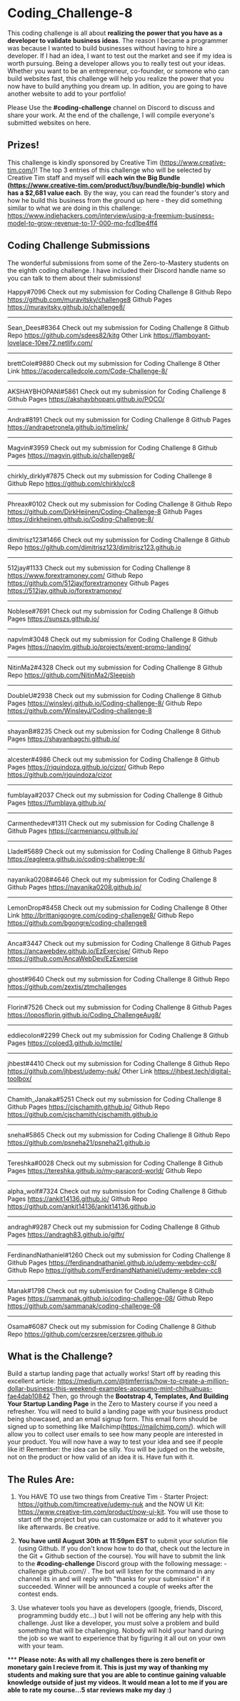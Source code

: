 # Coding_Challenge-8

This coding challenge is all about **realizing the power that you have as a developer to validate business ideas**. The reason I became a programmer was because I wanted to build businesses without having to hire a developer. If I had an idea, I want to test out the market and see if my idea is worth pursuing. Being a developer allows you to really test out your ideas. Whether you want to be an entrepreneur, co-founder, or someone who can build websites fast, this challenge will help you realize the power that you now have to build anything you dream up. In adition, you are going to have another website to add to your portfolio! 

Please Use the **#coding-challenge** channel on Discord to discuss and share your work. At the end of the challenge, I will compile everyone's submitted websites on here.

## Prizes!
This challenge is kindly sponsored by Creative Tim (https://www.creative-tim.com/)! The top 3 entries of this challenge who will be selected by Creative Tim staff and myself will **each win the Big Bundle (https://www.creative-tim.com/product/buy/bundle/big-bundle) which has a $2,681 value each**. By the way, you can read the founder's story and how he build this business from the ground up here - they did something similar to what we are doing in this challenge: https://www.indiehackers.com/interview/using-a-freemium-business-model-to-grow-revenue-to-17-000-mo-fcd1be4ff4

## Coding Challenge Submissions
The wonderful submissions from some of the Zero-to-Mastery students on the eighth coding challenge. I have included their Discord handle name so you can talk to them about their submissions!

Happy#7096
Check out my submission for Coding Challenge 8
Github Repo
https://github.com/muravitsky/challenge8
Github Pages
https://muravitsky.github.io/challenge8/

----
Sean_Dees#8364
Check out my submission for Coding Challenge 8
Github Repo
https://github.com/sdees82/kitg
Other Link
https://flamboyant-lovelace-10ee72.netlify.com/

----
brettCole#9880
Check out my submission for Coding Challenge 8
Other Link
https://acodercalledcole.com/Code-Challenge-8/

----
AKSHAYBHOPANI#5861
Check out my submission for Coding Challenge 8
Github Pages
https://akshaybhopani.github.io/POCO/

----
Andra#8191
Check out my submission for Coding Challenge 8
Github Pages
https://andrapetronela.github.io/timelink/

----
Magvin#3959
Check out my submission for Coding Challenge 8
Github Pages
https://magvin.github.io/challenge8/

----
chirkly_dirkly#7875
Check out my submission for Coding Challenge 8
Github Repo
https://github.com/chirkly/cc8

----
Phreax#0102
Check out my submission for Coding Challenge 8
Github Repo
https://github.com/DirkHeijnen/Coding-Challenge-8
Github Pages
https://dirkheijnen.github.io/Coding-Challenge-8/

----
dimitrisz123#1466
Check out my submission for Coding Challenge 8
Github Repo
https://github.com/dimitrisz123/dimitrisz123.github.io

----
512jay#1133
Check out my submission for Coding Challenge 8
https://www.forextramoney.com/
Github Repo
https://github.com/512jay/forextramoney
Github Pages
https://512jay.github.io/forextramoney/

----
Noblese#7691
Check out my submission for Coding Challenge 8
Github Pages
https://sunszs.github.io/

----
napvlm#3048
Check out my submission for Coding Challenge 8
Github Pages
https://napvlm.github.io/projects/event-promo-landing/

----
NitinMa2#4328
Check out my submission for Coding Challenge 8
Github Repo
https://github.com/NitinMa2/Sleepish

----
DoubleU#2938
Check out my submission for Coding Challenge 8
Github Pages
https://winsleyj.github.io/Coding-challenge-8/
Github Repo
https://github.com/WinsleyJ/Coding-challenge-8

----
shayanB#8235
Check out my submission for Coding Challenge 8
Github Pages
https://shayanbagchi.github.io/

----
alcester#4986
Check out my submission for Coding Challenge 8
Github Pages
https://rjquindoza.github.io/cizor/
Github Repo
https://github.com/rjquindoza/cizor

----
fumblaya#2037
Check out my submission for Coding Challenge 8
Github Pages
https://fumblaya.github.io/

----
Carmenthedev#1311
Check out my submission for Coding Challenge 8
Github Pages
https://carmeniancu.github.io/

----
Llade#5689
Check out my submission for Coding Challenge 8
Github Pages
https://eagleera.github.io/coding-challenge-8/

----
nayanika0208#4646
Check out my submission for Coding Challenge 8
Github Pages
https://nayanika0208.github.io/

----
LemonDrop#8458
Check out my submission for Coding Challenge 8
Other Link
http://brittanigongre.com/coding-challenge8/
Github Repo
https://github.com/bgongre/coding-challenge8

----
Anca#3447
Check out my submission for Coding Challenge 8
Github Pages
https://ancawebdev.github.io/EzExercise/
Github Repo
https://github.com/AncaWebDev/EzExercise

----
ghost#9640
Check out my submission for Coding Challenge 8
Github Repo
https://github.com/zextis/ztmchallenges

----
Florin#7526
Check out my submission for Coding Challenge 8
Github Pages
https://loposflorin.github.io/Coding_ChallengeAug8/

----
eddiecolon#2299
Check out my submission for Coding Challenge 8
Github Pages
https://coloed3.github.io/mctile/

----
jhbest#4410
Check out my submission for Coding Challenge 8
Github Repo
https://github.com/jhbest/udemy-nuk/
Other Link
https://jhbest.tech/digital-toolbox/

----
Chamith_Janaka#5251
Check out my submission for Coding Challenge 8
Github Pages
https://cjschamith.github.io/
Github Repo
https://github.com/cjschamith/cjschamith.github.io

----
sneha#5865
Check out my submission for Coding Challenge 8
Github Repo
https://github.com/psneha21/psneha21.github.io

----
Tereshka#0028
Check out my submission for Coding Challenge 8
Github Pages
https://tereshka.github.io/my-paracord-world/
Github Repo

----
alpha_wolf#7324
Check out my submission for Coding Challenge 8
Github Pages
https://ankit14136.github.io/
Github Repo
https://github.com/ankit14136/ankit14136.github.io

----
andragh#9287
Check out my submission for Coding Challenge 8
Github Pages
https://andragh83.github.io/giftr/

----
FerdinandNathaniel#1260
Check out my submission for Coding Challenge 8
Github Pages
https://ferdinandnathaniel.github.io/udemy-webdev-cc8/
Github Repo
https://github.com/FerdinandNathaniel/udemy-webdev-cc8

----
Manak#1798
Check out my submission for Coding Challenge 8
Github Pages
https://sammanak.github.io/coding-challenge-08/
Github Repo
https://github.com/sammanak/coding-challenge-08

----
Osama#6087
Check out my submission for Coding Challenge 8
Github Repo
https://github.com/cerzsree/cerzsree.github.io

## What is the Challenge?
Build a startup landing page that actually works! Start off by reading this excellent article: https://medium.com/@timferriss/how-to-create-a-million-dollar-business-this-weekend-examples-appsumo-mint-chihuahuas-fae4dab10842
Then, go through the **Bootstrap 4, Templates, And Building Your Startup Landing Page** in the Zero to Mastery course if you need a refresher. You will need to build a landing page with your business product being showcased, and an email signup form. This email form should be signed up to something like Mailchimp(https://mailchimp.com/). which will allow you to collect user emails to see how many people are interested in your product. You will now have a way to test your idea and see if people like it! Remember: the idea can be silly. You will be judged on the website, not on the product or how valid of an idea it is. Have fun with it. 

## The Rules Are:

1. You HAVE TO use two things from Creative Tim - Starter Project: https://github.com/timcreative/udemy-nuk and the NOW UI Kit: https://www.creative-tim.com/product/now-ui-kit. You will use those to start off the project but you can customaize or add to it whatever you like afterwards. Be creative. 

2. **You have until August 30th at 11:59pm EST** to submit your solution file (using Github. If you don't know how to do that, check out the lecture in the Git + Github section of the course). You will have to submit the link to the **#coding-challenge** Discord group with the following message:  -challenge github.com/<username>/<repo> . The bot will listen for the command in any channel its in and will reply with "thanks for your submission" if it succeeded. Winner will be announced a couple of weeks after the contest ends.

3. Use whatever tools you have as developers (google, friends, Discord, programming buddy etc...) but I will not be offering any help with this challenge. Just like a developer, you must solve a problem and build something that will be challenging. Nobody will hold your hand during the job so we want to experience that by figuring it all out on your own with your team. 

*** **Please note: As with all my challenges there is zero benefit or monetary gain I recieve from it. This is just my way of thanking my students and making sure that you are able to continue gaining valuable knowledge outside of just my videos. It would mean a lot to me if you are able to rate my course...5 star reviews make my day :)**

